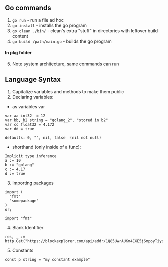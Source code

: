 
## Go commands
1. `go run` - run a file ad hoc
2. `go install` - installs the go program
3. `go clean ./bin/` - clean's extra "stuff" in directories with leftover build content
4. `go build /path/main.go`   - builds the go program
#### In pkg folder
5. Note system architecture, same commands can run

## Language Syntax
1. Capitalize variables and methods to make them public
2. Declaring variables:
- as variables var
```
var aa int32  = 12
var bb, b2 string = "golang_2", "stored in b2"
var cc float32 = 4.172
var dd = true

defaults: 0, "", nil, false  (nil not null)
```
- shorthand (only inside of a func):
```
Implicit type inference
a := 10
b := "golang"
c := 4.17
d := true
```
3. Importing packages
```
import (
  "fmt"
  "somepackage"
)
or;

import "fmt"
```
4. Blank Identifier
```
res, _ := http.Get("https://blockexplorer.com/api/addr/1Q85UwrAUKm4EXE5jSmpoyTiys8BCos45J")
```
5. Constants
```
const p string = "my constant example"
```
